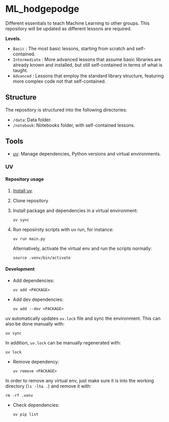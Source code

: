 # ML_hodgepodge

Different essentials to teach Machine Learning to other groups.
This repository will be updated as different lessons are required.

**Levels.**

- `Basic` : The most basic lessons, starting from scratch and self-contained.
- `Intermediate` : More advanced lessons that assume basic libraries are already known and installed, but still self-contained in terms of what is taught.
- `Advanced` : Lessons that employ the standard library structure, featuring more complex code not that self-contained.

## Structure

The repository is structured into the following directories:

- `/data`: Data folder.
- `/notebook`: Notebooks folder, with self-contained lessons.

## Tools

- [uv](https://docs.astral.sh/uv/): Manage dependencies, Python versions and virtual environments.

### UV

#### Repository usage

1. [Install uv](https://docs.astral.sh/uv/getting-started/installation/).
2. Clone repository
3. Install package and dependencies in a virtual environment:

    ```{bash}
    uv sync
    ```

4. Run reposiroty scripts with uv run, for instance:

    ```{bash}
    uv run main.py
    ```

    Alternatively, activate the virtual env and run the scripts normally:

    ```{bash}
    source .venv/bin/activate
    ```

#### Development

- Add dependencies:

    ```{bash}
    uv add <PACKAGE>
    ```

- Add dev dependencies:

    ```{bash}
    uv add --dev <PACKAGE>
    ```

uv automatically updates `uv.lock` file and sync the environment. This can also be done manually with:

```{bash}
uv sync
```

In addition, `uv.lock` can be manually regenerated with:

```{bash}
uv lock
```

- Remove dependency:

    ```{bash}
    uv remove <PACKAGE>
    ```

In order to remove any virtual env, just make sure it is into the working directory (`ls -lha .`) and remove it with:

```{bash}
rm -rf .venv
```

- Check dependencies:

    ```{bash}
    uv pip list
    ```
